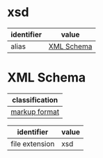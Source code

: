 # xsd

| identifier     | value
| -------------- | -----
| alias          | [XML Schema](#xml-schema)

# XML Schema
| classification
| --------------
| [markup format](markup.md)

| identifier     | value
| -------------- | -----
| file extension | xsd
